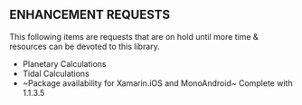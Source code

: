 ## ENHANCEMENT REQUESTS

This following items are requests that are on hold until more time & resources can be devoted to this library. 

* Planetary Calculations
* Tidal Calculations
* ~Package availability for Xamarin.iOS and MonoAndroid~ Complete with 1.1.3.5
